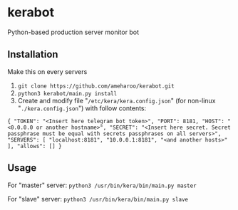 # kerabot
Python-based production server monitor bot

## Installation
Make this on every servers
1. `git clone https://github.com/ameharoo/kerabot.git`
2. `python3 kerabot/main.py install`
3. Create and modify file "`/etc/kera/kera.config.json`" (for non-linux "`./kera.config.json`") with follow contents:

`
{
  "TOKEN": "<Insert here telegram bot token>",
  "PORT": 8181,
  "HOST": "<0.0.0.0 or another hostname>",
  "SECRET": "<Insert here secret. Secret passphrase must be equal with secrets passphrases on all servers>",
  "SERVERS": [
    "localhost:8181",
    "10.0.0.1:8181",
    "<and another hosts>"
  ],
  "allows": []
}
`

## Usage
For "master" server:
`python3 /usr/bin/kera/bin/main.py master`

For "slave" server:
`python3 /usr/bin/kera/bin/main.py slave`
